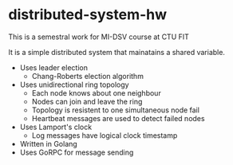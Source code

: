 # distributed-system-hw
This is a semestral work for MI-DSV course at CTU FIT

It is a simple distributed system that mainatains a shared variable.

- Uses leader election 
  - Chang-Roberts election algorithm
- Uses unidirectional ring topology
  - Each node knows about one neighbour
  - Nodes can join and leave the ring
  - Topology is resistent to one simultaneous node fail
  - Heartbeat messages are used to detect failed nodes 
- Uses Lamport's clock
  - Log messages have logical clock timestamp
- Written in Golang
- Uses GoRPC for message sending
